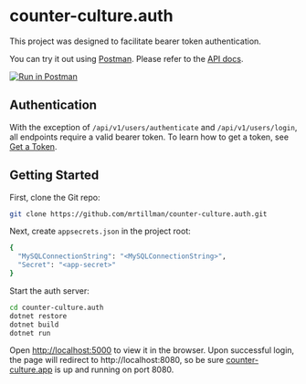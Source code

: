 # counter-culture.auth

This project was designed to facilitate bearer token authentication.
 
You can try it out using [Postman](https://learning.getpostman.com/). Please refer to the [API docs](https://documenter.getpostman.com/view/1403721/S17wPS3o).

[![Run in Postman](https://run.pstmn.io/button.svg)](https://www.getpostman.com/collections/0dce1d0a523b04ee3cb3)

## Authentication

With the exception of `/api/v1/users/authenticate` and `/api/v1/users/login`, all endpoints require a valid bearer token. To learn how to get a token, see [Get a Token](https://github.com/mrtillman/counter-culture.docs/blob/master/auth/get-a-token.md).

## Getting Started

First, clone the Git repo:

```sh
git clone https://github.com/mrtillman/counter-culture.auth.git
```

Next, create `appsecrets.json` in the project root:
```sh
{
  "MySQLConnectionString": "<MySQLConnectionString>",
  "Secret": "<app-secret>"
}
```

Start the auth server:

```sh
cd counter-culture.auth
dotnet restore
dotnet build
dotnet run
```

Open [http://localhost:5000](http://localhost:5000) to view it in the browser. Upon successful login, the page will redirect to http://localhost:8080, so be sure [counter-culture.app](https://github.com/mrtillman/counter-culture.app) is up and running on port 8080.
